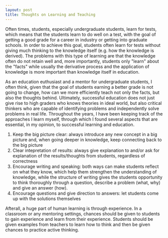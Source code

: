 ```yaml
---
layout: post
title: Thoughts on Learning and Teaching
---
```


Often times, students, especially undergraduate students, learn for tests, which means that the students learn to do well on a test, with the goal of getting a good grade for a career in industry or getting into graduate schools. In order to achieve this goal, students often learn for tests without giving much thinking to the knowledge itself (e.g. how the knowledge is derived). The problems with this type of learning are that the knowledge often do not retain well and, more importantly, students only "learn" about the "facts" while usually the derivative process and the application of knowledge is more important than knowledge itself in education.

As an education euthusiast and a mentor for undergraduate students, I often think, given that the goal of students earning a better grade is not going to change, how can we more efficiently teach not only the facts, but also the thoughts behind. Ultimately, successful education does not just give rise to high graders who knows theories in ideal world, but also critical thinkers who are capable of identifying problems and independently solve problems in real life.
Throughout the years, I have been keeping track of the approaches I learn myself, through which I found several aspects that are essential, in my opinion, to successful learning and education.

1. Keep the big picture clear: always introduce any new concept in a big picture and, when going deeper in knowledge, keep connecting back to the big picture
2. Clear intepretation of results: always give explanation to and/or ask for explanation of the results/thoughts from students, regardless of correctness
3. Encourage writing and speaking: both ways can make students reflect on what they know, which help them strengthen the understanding of knowledge, while the structure of writing gives the students opportunity to think thoroughly through a question, describe a problem (what, why) and give an answer (how).
4. Encourage questions and give direction to answers: let students come up with the solutions themselves


Afterall, a huge part of human learning is through experience. In a classroom or any mentoring settings, chances should be given to students to gain experience and learn from their experience. Students should be given examples from teachers to learn how to think and then be given chances to practice active thinking.
